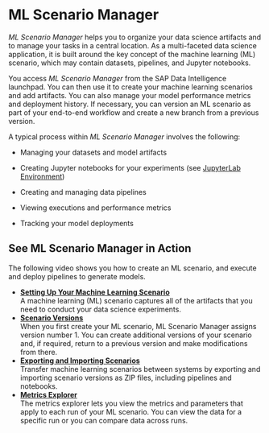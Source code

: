 <!-- loiodbd9e07514504ecea4e934ef5ef5b504 -->

# ML Scenario Manager

*ML Scenario Manager* helps you to organize your data science artifacts and to manage your tasks in a central location. As a multi-faceted data science application, it is built around the key concept of the machine learning \(ML\) scenario, which may contain datasets, pipelines, and Jupyter notebooks.

You access *ML Scenario Manager* from the SAP Data Intelligence launchpad. You can then use it to create your machine learning scenarios and add artifacts. You can also manage your model performance metrics and deployment history. If necessary, you can version an ML scenario as part of your end-to-end workflow and create a new branch from a previous version.

A typical process within *ML Scenario Manager* involves the following:

-   Managing your datasets and model artifacts

-   Creating Jupyter notebooks for your experiments \(see [JupyterLab Environment](../jupyterlab-environment/jupyterlab-environment-f497d20.md)\)

-   Creating and managing data pipelines

-   Viewing executions and performance metrics

-   Tracking your model deployments




<a name="loiodbd9e07514504ecea4e934ef5ef5b504__section_wzh_nh5_blb"/>

## See ML Scenario Manager in Action

The following video shows you how to create an ML scenario, and execute and deploy pipelines to generate models.



-   **[Setting Up Your Machine Learning Scenario](setting-up-your-machine-learning-scenario-cf44670.md "A machine learning (ML) scenario captures all of the artifacts that you need to conduct
		your data science experiments.")**  
A machine learning \(ML\) scenario captures all of the artifacts that you need to conduct your data science experiments.
-   **[Scenario Versions](scenario-versions-d282f42.md "When you first create your ML scenario, ML Scenario Manager assigns version number 1.
		You can create additional versions of your scenario and, if required, return to a previous
		version and make modifications from there.")**  
When you first create your ML scenario, ML Scenario Manager assigns version number 1. You can create additional versions of your scenario and, if required, return to a previous version and make modifications from there.
-   **[Exporting and Importing Scenarios](exporting-and-importing-scenarios-eb82493.md#loioeb8249323b7041d0ae7b670d064833ce "Transfer machine learning scenarios between systems by exporting and importing scenario
		versions as ZIP files, including pipelines and notebooks.")**  
Transfer machine learning scenarios between systems by exporting and importing scenario versions as ZIP files, including pipelines and notebooks.
-   **[Metrics Explorer](metrics-explorer-71e42ac.md "The metrics explorer lets you view the metrics and parameters that apply to
		each run of your ML scenario. You can view the data for a specific run or you can compare
		data across runs.")**  
The metrics explorer lets you view the metrics and parameters that apply to each run of your ML scenario. You can view the data for a specific run or you can compare data across runs.

